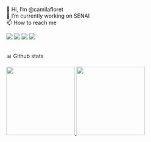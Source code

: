 👋 Hi, I’m @camilafloret <br>
🔭 I’m currently working on SENAI <br>
📫 How to reach me
<div>
  <a href = "mailto:cacafloret@gmail.com"><img src="https://img.shields.io/badge/Gmail-D14836?style=for-the-badge&logo=gmail&logoColor=white" target="_blank"></a>
  <a href="https://www.linkedin.com/in/camifloret" target="_blank"><img src="https://img.shields.io/badge/-LinkedIn-%230077B5?style=for-the-badge&logo=linkedin&logoColor=white" target="_blank"></a>
  <a href="https://instagram.com/camilafloret" target="_blank"><img src="https://img.shields.io/badge/-Instagram-%23E4405F?style=for-the-badge&logo=instagram&logoColor=white" target="_blank"></a>
  <a href="https://www.facebook.com/caca.floret" target="_blank"><img src="https://img.shields.io/badge/Facebook-1877F2?style=for-the-badge&logo=facebook&logoColor=white" target="_blank"></a>
</div>
<br>

📊 Github stats
<div>
  <a href="https://github.com/camilafloret">
    <img height="180em" src="https://github-readme-stats.vercel.app/api/top-langs/?username=camilafloret&layout=compact&langs_count=7&theme=dracula"/>
    <img height="180em" src="https://github-readme-stats.vercel.app/api?username=camilafloret&show_icons=true&theme=dracula&include_all_commits=true&count_private=true"/>
  </a>
</div>
  
<!---
camilafloret/camilafloret is a ✨ special ✨ repository because its `README.md` (this file) appears on your GitHub profile.
You can click the Preview link to take a look at your changes.
--->
